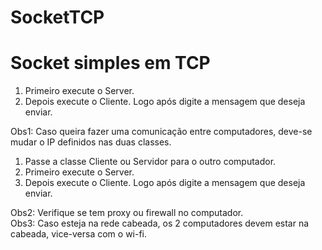 # SocketTCP
# Socket simples em TCP

<ol>
        <li>Primeiro execute o Server.</li>
        <li>Depois execute o Cliente. Logo após digite a mensagem que deseja enviar.</li>
</ol>
Obs1: Caso queira fazer uma comunicação entre computadores, deve-se mudar o IP definidos nas duas classes.<br />
<ol>
        <li>Passe a classe Cliente ou Servidor para o outro computador.</li>
        <li>Primeiro execute o Server.</li>
        <li>Depois execute o Cliente. Logo após digite a mensagem que deseja enviar.</li>
</ol>
Obs2: Verifique se tem proxy ou firewall no computador.<br />
Obs3: Caso esteja na rede cabeada, os 2 computadores devem estar na cabeada, vice-versa com o wi-fi.<br />
